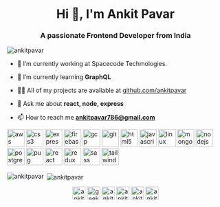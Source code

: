 <h1 align="center">Hi 👋, I'm Ankit Pavar</h1>
<h3 align="center">A passionate Frontend Developer from India</h3>

<p align="left"> <img src="https://komarev.com/ghpvc/?username=ankitpavar" alt="ankitpavar" /> </p>

- 🔭 I’m currently working at Spacecode Techmologies.

- 🌱 I’m currently learning **GraphQL**

- 👨‍💻 All of my projects are available at [github.com/ankitpavar](github.com/ankitpavar)

- 💬 Ask me about **react, node, express**

- 📫 How to reach me **ankitpavar786@gmail.com**

<p align="left"><img src="https://devicons.github.io/devicon/devicon.git/icons/amazonwebservices/amazonwebservices-original-wordmark.svg" alt="aws" width="40" height="40"/> <img src="https://devicons.github.io/devicon/devicon.git/icons/css3/css3-original-wordmark.svg" alt="css3" width="40" height="40"/> <img src="https://devicons.github.io/devicon/devicon.git/icons/express/express-original-wordmark.svg" alt="express" width="40" height="40"/> <img src="https://www.vectorlogo.zone/logos/firebase/firebase-icon.svg" alt="firebase" width="40" height="40"/> <img src="https://www.vectorlogo.zone/logos/google_cloud/google_cloud-icon.svg" alt="gcp" width="40" height="40"/> <img src="https://www.vectorlogo.zone/logos/git-scm/git-scm-icon.svg" alt="git" width="40" height="40"/> <img src="https://devicons.github.io/devicon/devicon.git/icons/html5/html5-original-wordmark.svg" alt="html5" width="40" height="40"/> <img src="https://devicons.github.io/devicon/devicon.git/icons/javascript/javascript-original.svg" alt="javascript" width="40" height="40"/> <img src="https://devicons.github.io/devicon/devicon.git/icons/linux/linux-original.svg" alt="linux" width="40" height="40"/> <img src="https://devicons.github.io/devicon/devicon.git/icons/mongodb/mongodb-original-wordmark.svg" alt="mongodb" width="40" height="40"/> <img src="https://devicons.github.io/devicon/devicon.git/icons/nodejs/nodejs-original-wordmark.svg" alt="nodejs" width="40" height="40"/> <img src="https://devicons.github.io/devicon/devicon.git/icons/postgresql/postgresql-original-wordmark.svg" alt="postgresql" width="40" height="40"/> <img src="https://cdn.worldvectorlogo.com/logos/pug.svg" alt="pug" width="40" height="40"/> <img src="https://devicons.github.io/devicon/devicon.git/icons/react/react-original-wordmark.svg" alt="react" width="40" height="40"/> <img src="https://devicons.github.io/devicon/devicon.git/icons/redux/redux-original.svg" alt="redux" width="40" height="40"/> <img src="https://devicons.github.io/devicon/devicon.git/icons/sass/sass-original.svg" alt="sass" width="40" height="40"/> <img src="https://www.vectorlogo.zone/logos/tailwindcss/tailwindcss-icon.svg" alt="tailwind" width="40" height="40"/></p>

<p><img align="left" src="https://github-readme-stats.vercel.app/api/top-langs/?username=ankitpavar&layout=compact&hide=html" alt="ankitpavar" /></p>

<p>&nbsp;<img align="center" src="https://github-readme-stats.vercel.app/api?username=ankitpavar&show_icons=true" alt="ankitpavar" /></p>

<p align="center">
<a href="https://codepen.io/ankitpavar" target="blank"><img align="center" src="https://cdn.jsdelivr.net/npm/simple-icons@3.0.1/icons/codepen.svg" alt="ankitpavar" height="30" width="30" /></a>
<a href="https://dev.to/geekyanky" target="blank"><img align="center" src="https://cdn.jsdelivr.net/npm/simple-icons@3.0.1/icons/dev-dot-to.svg" alt="geekyanky" height="30" width="30" /></a>
<a href="https://twitter.com/ankitpavar" target="blank"><img align="center" src="https://cdn.jsdelivr.net/npm/simple-icons@3.0.1/icons/twitter.svg" alt="ankitpavar" height="30" width="30" /></a>
<a href="https://linkedin.com/in/ankit-pavar-8bb9a7199" target="blank"><img align="center" src="https://cdn.jsdelivr.net/npm/simple-icons@3.0.1/icons/linkedin.svg" alt="ankit-pavar-8bb9a7199" height="30" width="30" /></a>
<a href="https://fb.com/ankit.pavar.03" target="blank"><img align="center" src="https://cdn.jsdelivr.net/npm/simple-icons@3.0.1/icons/facebook.svg" alt="ankit.pavar.03" height="30" width="30" /></a>
<a href="https://instagram.com/ankit_pavar_03" target="blank"><img align="center" src="https://cdn.jsdelivr.net/npm/simple-icons@3.0.1/icons/instagram.svg" alt="ankit_pavar_03" height="30" width="30" /></a>
</p>
